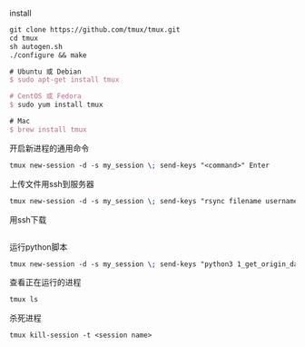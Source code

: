 install

```latex
git clone https://github.com/tmux/tmux.git
cd tmux
sh autogen.sh
./configure && make
```

```latex
# Ubuntu 或 Debian
$ sudo apt-get install tmux

# CentOS 或 Fedora
$ sudo yum install tmux

# Mac
$ brew install tmux
```

开启新进程的通用命令

```latex
tmux new-session -d -s my_session \; send-keys "<command>" Enter
```

上传文件用ssh到服务器

```latex
tmux new-session -d -s my_session \; send-keys "rsync filename username@ip_address:/home/username" Enter
```

用ssh下载

```latex

```

运行python脚本

```latex
tmux new-session -d -s my_session \; send-keys "python3 1_get_origin_dataset_gpt.py" Enter
```

查看正在运行的进程

```latex
tmux ls
```

杀死进程

```latex
tmux kill-session -t <session name>
```

```latex

```